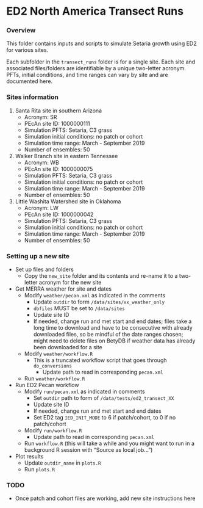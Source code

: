 ED2 North America Transect Runs
================

### Overview

This folder contains inputs and scripts to simulate Setaria growth using
ED2 for various sites.

Each subfolder in the `transect_runs` folder is for a single site. Each
site and associated files/folders are identifiable by a unique
two-letter acronym. PFTs, initial conditions, and time ranges can vary
by site and are documented here.

### Sites information

1.  Santa Rita site in southern Arizona
      - Acronym: SR
      - PEcAn site ID: 1000000111
      - Simulation PFTS: Setaria, C3 grass
      - Simulation initial conditions: no patch or cohort
      - Simulation time range: March - September 2019
      - Number of ensembles: 50
2.  Walker Branch site in eastern Tennessee
      - Acronym: WB
      - PEcAn site ID: 1000000075
      - Simulation PFTS: Setaria, C3 grass
      - Simulation initial conditions: no patch or cohort
      - Simulation time range: March - September 2019
      - Number of ensembles: 50
3.  Little Washita Watershed site in Oklahoma
      - Acronym: LW
      - PEcAn site ID: 1000000042
      - Simulation PFTS: Setaria, C3 grass
      - Simulation initial conditions: no patch or cohort
      - Simulation time range: March - September 2019
      - Number of ensembles: 50

### Setting up a new site

  - Set up files and folders
      - Copy the `new_site` folder and its contents and re-name it to a
        two-letter acronym for the new site
  - Get MERRA weather for site and dates
      - Modify `weather/pecan.xml` as indicated in the comments
          - Update `outdir` to form `/data/sites/xx_weather_only`
          - `dbfiles` MUST be set to `/data/sites`
          - Update site ID
          - If needed, change run and met start and end dates; files
            take a long time to download and have to be consecutive with
            already downloaded files, so be mindful of the date ranges
            chosen; might need to delete files on BetyDB if weather data
            has already been downloaded for a site
      - Modify `weather/workflow.R`
          - This is a truncated workflow script that goes through
            `do_conversions`
              - Update path to read in corresponding `pecan.xml`
      - Run `weather/workflow.R`
  - Run ED2 Pecan workflow
      - Modify `run/pecan.xml` as indicated in comments
          - Set `outdir` path to form of `/data/tests/ed2_transect_XX`
          - Update site ID
          - If needed, change run and met start and end dates
          - Set ED2 tag `IED_INIT_MODE` to 6 if patch/cohort, to 0 if no
            patch/cohort
      - Modify `run/workflow.R`
          - Update path to read in corresponding `pecan.xml`
      - Run `workflow.R` (this will take a while and you might want to
        run in a background R session with “Source as local job…”)
  - Plot results
      - Update `outdir_name` in `plots.R`
      - Run `plots.R`

### TODO

  - Once patch and cohort files are working, add new site instructions
    here

